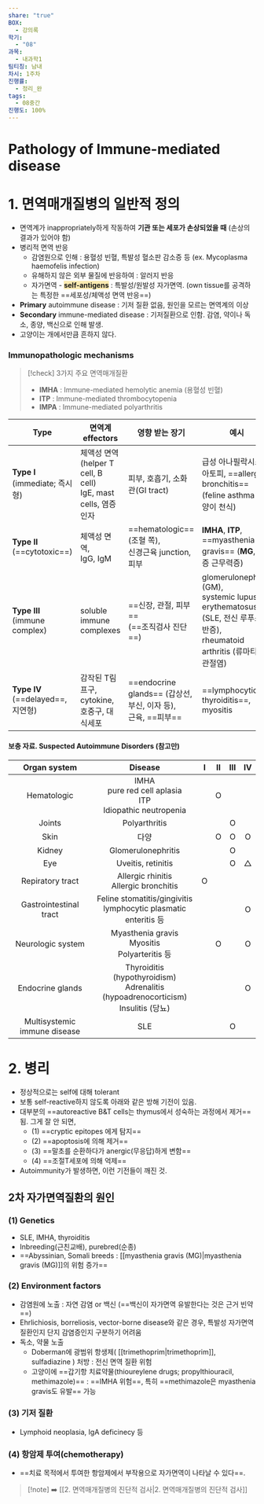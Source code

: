 ```yaml
---
share: "true"
BOX:
  - 강의록
학기:
  - "08"
과목:
  - 내과학1
팀티칭: 남내
차시: 1주차
진행률:
  - 정리_완
tags:
  - 08중간
진행도: 100%
---
```

# Pathology of Immune-mediated disease


 

# 1. 면역매개질병의 일반적 정의

- 면역계가 inappropriately하게 작동하여 **기관 또는 세포가 손상되었을 때** (손상의 결과가 있어야 함)
- 병리적 면역 반응
	- 감염원으로 인해 : 용혈성 빈혈, 특발성 혈소판 감소증 등 (ex. Mycoplasma haemofelis infection)
	- 유해하지 않은 외부 물질에 반응하여 : 알러지 반응
	- 자가면역 - <span style="background:#faeab0"><b>self-antigens</b></span> : 특발성/원발성 자가면역. (own tissue를 공격하는 특정한 ==세포성/체액성 면역 반응==)
- **Primary** autoimmune disease : 기저 질환 없음, 원인을 모르는 면역계의 이상
- **Secondary** immune-mediated disease : 기저질환으로 인함. 감염, 약이나 독소, 종양, 백신으로 인해 발생.
- 고양이는 개에서만큼 흔하지 않다.
### Immunopathologic mechanisms

>[!check] 3가지 주요 면역매개질환
>- **IMHA** : Immune-mediated hemolytic anemia (용혈성 빈혈)
>- **ITP** : Immune-mediated thrombocytopenia
>- **IMPA** : Immune-mediated polyarthritis

| Type                             | 면역계 effectors                                               | 영향 받는 장기                                            | 예시                                                                                                             |
| -------------------------------- | ----------------------------------------------------------- | --------------------------------------------------- | -------------------------------------------------------------------------------------------------------------- |
| **Type Ⅰ**<br>(immediate; 즉시형)   | 체액성 면역<br>(helper T cell, B cell)<br>IgE, mast cells, 염증 인자 | 피부, 호흡기, 소화관(GI tract)                              | 급성 아나필락시스,<br>아토피, ==allergic bronchitis== (feline asthma-고양이 천식)                                              |
| **Type Ⅱ**<br>(==cytotoxic==)    | 체액성 면역,<br>IgG, IgM                                         | ==hematologic== (조혈 쪽),<br>신경근육 junction, 피부        | **IMHA**, **ITP**,<br>==myasthenia gravis== (**MG**, 중증 근무력증)                                                  |
| **Type Ⅲ**<br>(immune complex)   | soluble<br>immune complexes                                 | ==신장, 관절, 피부==<br>(==조직검사 진단==)                     | glomerulonephritis (GM),<br>systemic lupus erythematosus (SLE, 전신 루푸스 홍반증),<br>rheumatoid arthritis (류마티스 관절염) |
| **Type Ⅳ**<br>(==delayed==, 지연형) | 감작된 T림프구,<br>cytokine,<br>호중구, 대식세포                         | ==endocrine glands== (갑상선, 부신, 이자 등),<br>근육, ==피부== | ==lymphocytic thyroiditis==,<br>myositis                                                                       |

#### 보충 자료. Suspected Autoimmune Disorders (참고만)

|         Organ system         |                                       Disease                                       |  Ⅰ  |  Ⅱ  |  Ⅲ  |  Ⅳ  |
| :--------------------------: | :---------------------------------------------------------------------------------: | :-: | :-: | :-: | :-: |
|         Hematologic          |           IMHA<br>pure red cell aplasia<br>ITP<br>Idiopathic neutropenia            |     |  O  |     |     |
|            Joints            |                                    Polyarthritis                                    |     |     |  O  |     |
|             Skin             |                                         다양                                          |     |  O  |  O  |  O  |
|            Kidney            |                                 Glomerulonephritis                                  |     |     |  O  |     |
|             Eye              |                                 Uveitis, retinitis                                  |     |     |  O  |  △  |
|       Repiratory tract       |                      Allergic rhinitis<br>Allergic bronchitis                       |  O  |     |     |     |
|    Gastrointestinal tract    |          Feline stomatitis/gingivitis<br>lymphocytic plasmatic enteritis 등          |     |     |     |  O  |
|      Neurologic system       |                  Myasthenia gravis<br>Myositis<br>Polyarteritis 등                   |     |  O  |     |  O  |
|       Endocrine glands       | Thyroiditis (hypothyroidism)<br>Adrenalitis (hypoadrenocorticism)<br>Insulitis (당뇨) |     |     |     |  O  |
| Multisystemic immune disease |                                         SLE                                         |     |     |  O  |     |

# 2. 병리

- 정상적으로는 self에 대해 tolerant
- 보통 self-reactive하지 않도록 아래와 같은 방해 기전이 있음.
- 대부분의 ==autoreactive B&T cells는 thymus에서 성숙하는 과정에서 제거==됨. 그게 잘 안 되면, 
	- (1) ==cryptic epitopes 에게 탐지==
	- (2) ==apoptosis에 의해 제거==
	- (3) ==말초를 순환하다가 anergic(무응답)하게 변함==
	- (4) ==조절T세포에 의해 억제==
- Autoimmunity가 발생하면, 이런 기전들이 깨진 것.

## 2차 자가면역질환의 원인

### (1) Genetics

- SLE, IMHA, thyroiditis
- Inbreeding(근친교배), purebred(순종)
- ==Abyssinian, Somali breeds : [[myasthenia gravis (MG)|myasthenia gravis (MG)]]의 위험 증가==

### (2) Environment factors

- 감염원에 노출 : 자연 감염 or 백신 (==백신이 자가면역 유발한다는 것은 근거 빈약==)
- Ehrlichiosis, borreliosis, vector-borne disease와 같은 경우, 특발성 자가면역질환인지 단지 감염증인지 구분하기 어려움
- 독소, 약물 노출 
	- Doberman에 광범위 항생제( [[trimethoprim|trimethoprim]], sulfadiazine ) 처방 : 전신 면역 질환 위험
	- 고양이에 ==갑기항 치료약물(thioureylene drugs; propylthiouracil, methimazole)==
	  : ==IMHA 위험==, 특히 ==methimazole은 myasthenia gravis도 유발== 가능

### (3) 기저 질환 

- Lymphoid neoplasia, IgA deficinecy 등

### (4) 항암제 투여(chemotherapy)
- ==치료 목적에서 투여한 항암제에서 부작용으로 자가면역이 나타날 수 있다==.

>[!note]  ➡️ [[2. 면역매개질병의 진단적 검사|2. 면역매개질병의 진단적 검사]]


